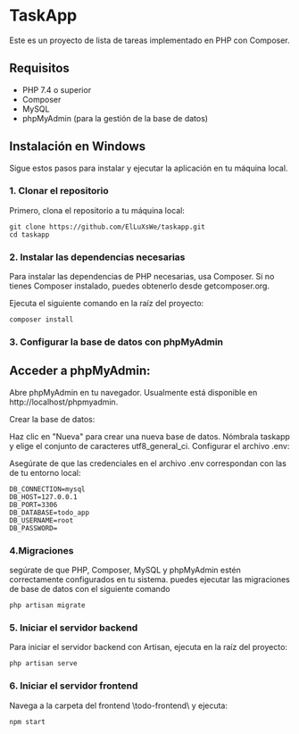# TaskApp 

Este es un proyecto de lista de tareas implementado en PHP con Composer.

## Requisitos

- PHP 7.4 o superior
- Composer
- MySQL 
- phpMyAdmin (para la gestión de la base de datos)

## Instalación en Windows

Sigue estos pasos para instalar y ejecutar la aplicación en tu máquina local.

### 1. **Clonar el repositorio**

Primero, clona el repositorio a tu máquina local:

```
git clone https://github.com/ElLuXsWe/taskapp.git
cd taskapp
```
### 2. Instalar las dependencias necesarias
Para instalar las dependencias de PHP necesarias, usa Composer. Si no tienes Composer instalado, puedes obtenerlo desde getcomposer.org.

Ejecuta el siguiente comando en la raíz del proyecto:
```
composer install
```
### 3. Configurar la base de datos con phpMyAdmin
## Acceder a phpMyAdmin:

Abre phpMyAdmin en tu navegador. Usualmente está disponible en http://localhost/phpmyadmin.

Crear la base de datos:

Haz clic en "Nueva" para crear una nueva base de datos.
Nómbrala taskapp y elige el conjunto de caracteres utf8_general_ci.
Configurar el archivo .env:

Asegúrate de que las credenciales en el archivo .env correspondan con las de tu entorno local:
```
DB_CONNECTION=mysql
DB_HOST=127.0.0.1
DB_PORT=3306
DB_DATABASE=todo_app
DB_USERNAME=root
DB_PASSWORD=
```
### 4.Migraciones 
segúrate de que PHP, Composer, MySQL y phpMyAdmin estén correctamente configurados en tu sistema.
puedes ejecutar las migraciones de base de datos con el siguiente comando
```
php artisan migrate

```
### 5. Iniciar el servidor backend

Para iniciar el servidor backend con Artisan, ejecuta en la raíz del proyecto:
```
php artisan serve

```
### 6. Iniciar el servidor frontend
Navega a la carpeta del frontend  \todo-frontend\ y ejecuta:
```
npm start
```
